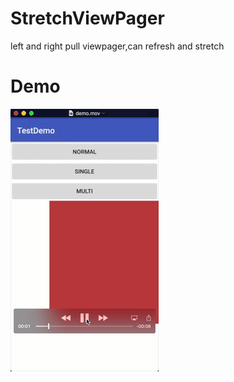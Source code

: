 # StretchViewPager
left and right pull viewpager,can refresh and stretch

# Demo

![Stretch](/pictures/stretch_demo.gif)
